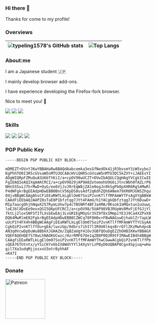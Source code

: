 ### Hi there 👋

Thanks for come to my profile!

### Overviews

| <img align="center" src="https://github-readme-stats.typeling1578.dev/?username=typeling1578&show_icons=true&theme=transparent&hide_border=true" alt="typeling1578's GitHub stats" /> | <img align="center" src="https://github-readme-stats.typeling1578.dev/top-langs/?username=typeling1578&theme=transparent&layout=compact&hide_border=true&exclude_repo=icns-code-cross-platform,Vivaldia,dino-game,com.android.music" alt="Top Langs" /> |
| ------------- | ------------- |

### About:me
I am a Japanese student 🇯🇵

I mainly develop browser add-ons.

I have experience developing the Firefox-fork browser.

Nice to meet you! 🤝

[![](https://img.shields.io/badge/Twitter-typeling1578-1d9bf0.svg?style=for-the-badge&logo=twitter&logoColor=ffffff)](https://twitter.com/typeling1578)
[![](https://img.shields.io/badge/Misskey-typeling1578@misskey.typeling1578.dev-9ec23f.svg?style=for-the-badge&logo=misskey&logoColor=ffffff)]()
[![](https://img.shields.io/badge/YouTube-typeling1578-ff0000.svg?style=for-the-badge&logo=youtube&logoColor=ffffff)](https://www.youtube.com/channel/UCW_yItmX2SbJDiOYBRXn1ZA)


### Skills
[![](https://img.shields.io/badge/-HTML-dd4b25.svg?style=flat-square&logo=html5&logoColor=ffffff)]()
[![](https://img.shields.io/badge/-CSS-254bdd.svg?style=flat-square&logo=css3&logoColor=ffffff)]()
[![](https://img.shields.io/badge/-JavaScript-efd81d.svg?style=flat-square&logo=javascript&logoColor=000000)]()
[![](https://img.shields.io/badge/-Golang-2cb6aa.svg?style=flat-square&logo=go&logoColor=ffffff)]()

### PGP Public Key
```
-----BEGIN PGP PUBLIC KEY BLOCK-----

mDMEZT+DVxYJKwYBBAHaRw8BAQdAabcomka3esGfNedOk41jR3bvsmY3iW5xyboJ
KgPhhTO0I3R5cGVsaW5nMTU3OCA8cHViQHR5cGVsaW5nMTU3OC5kZXY+iJAEExYI
ADgWIQRpFZMuQuASU6bTtKiI/a+cpOV98wUCZT+DVwIbAQULCQgHAgYVCgkICwIE
FgIDAQIeAQIXgAAKCRCI/a+cpOV9829jAP9A8ZotemohU9G6iJtncWbh0fAZLrP6
NHn5S5uiJ7hrMwD+OyG/eo6VjJvJRrEqW8jZAlm9ogJn9kSgPbOpXHR6RgS4MwRl
P4dWFgkrBgEEAdpHDwEBB0BncV56pDS8usAdf2qKdhZQh6ANem79XR6MJGN5Zhqu
04jvBBgWCAAgAhsCFiEEaRWTLkLgElOm07SoiP2vnKTlffMFAmWYTFsAgXYgBBkW
CAAdFiEEbAQJAAPZ8sTaE8P1bfztqg7JYt4FAmU/h1YACgkQbfztqg7JYt6DuwD+
MIp7aacgOhjhNqwX257RymLUVw7p4cTNSNRf4BFJa4MA/0KsokImMQxtun2uUuwL
loEJblXDoEe9exxQSI5Q6pUFCRCI/a+cpOV98/5UAP98VBJRUpWsRMvFjEfGJjYl
7ktLj2loxSNF5fIfLXsbEwEAj3LvGRIEgMOyGr3VZ9f8xIMmpiYE3J9Ca4XZPxX8
DQ64MwRlmE02FgkrBgEEAdpHDwEBB0CZWCq78F8H0x+FBwNAGswOjhablZr7apLW
uUcP1Y4FX4h4BBgWCAAgFiEEaRWTLkLgElOm07SoiP2vnKTlffMFAmWYTTYCGyAA
CgkQiP2vnKTlffOu+gEA/lwxzUp/0dbrs7ihI7lIR9U0lkqsBrrQflZKzMwh4psB
AN3q0VcwDpDuWu8BbkXJGHAZm/ZqBZaUgY41Ov3GBfQOuDgEZZhOHBIKKwYBBAGX
VQEFAQEHQEfS78wLhNAOKUCwzc/HzrRMF67Oe1q2B8P0D2R9tFIMAwEIB4h4BBgW
CAAgFiEEaRWTLkLgElOm07SoiP2vnKTlffMFAmWYThwCGwwACgkQiP2vnKTlffPb
sQEA76TUtntx/yYSiCKYx6bIX8WdtYYl34XyVrizPByD6UQBAP8Cgx4Spjuq+wHa
gil7Xa3udqMjjosxxU3otrByhhAF
=K47I
-----END PGP PUBLIC KEY BLOCK-----
```

### Donate

<a href="https://patreon.com/typeling1578"><img width="125" src="https://c5.patreon.com/external/logo/become_a_patron_button.png" alt="Patreon" /></a>
